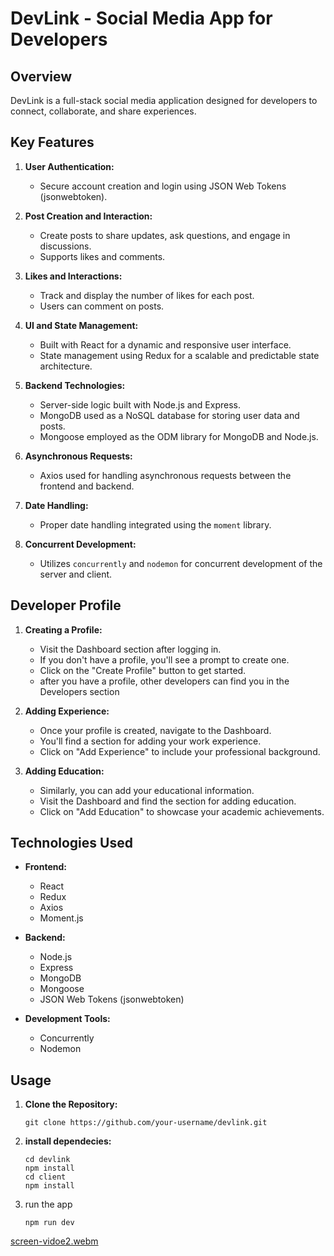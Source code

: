 # DevLink - Social Media App for Developers

## Overview

DevLink is a full-stack social media application designed for developers to connect, collaborate, and share experiences.

## Key Features

1. **User Authentication:**
   - Secure account creation and login using JSON Web Tokens (jsonwebtoken).

2. **Post Creation and Interaction:**
   - Create posts to share updates, ask questions, and engage in discussions.
   - Supports likes and comments.

3. **Likes and Interactions:**
   - Track and display the number of likes for each post.
   - Users can comment on posts.

4. **UI and State Management:**
   - Built with React for a dynamic and responsive user interface.
   - State management using Redux for a scalable and predictable state architecture.

5. **Backend Technologies:**
   - Server-side logic built with Node.js and Express.
   - MongoDB used as a NoSQL database for storing user data and posts.
   - Mongoose employed as the ODM library for MongoDB and Node.js.

6. **Asynchronous Requests:**
   - Axios used for handling asynchronous requests between the frontend and backend.

7. **Date Handling:**
   - Proper date handling integrated using the `moment` library.

8. **Concurrent Development:**
   - Utilizes `concurrently` and `nodemon` for concurrent development of the server and client.
  
## Developer Profile

1. **Creating a Profile:**
   - Visit the Dashboard section after logging in.
   - If you don't have a profile, you'll see a prompt to create one.
   - Click on the "Create Profile" button to get started.
   - after you have a profile, other developers can find you in the Developers section

2. **Adding Experience:**
   - Once your profile is created, navigate to the Dashboard.
   - You'll find a section for adding your work experience.
   - Click on "Add Experience" to include your professional background.

3. **Adding Education:**
   - Similarly, you can add your educational information.
   - Visit the Dashboard and find the section for adding education.
   - Click on "Add Education" to showcase your academic achievements.
     

## Technologies Used

- **Frontend:**
  - React
  - Redux
  - Axios
  - Moment.js

- **Backend:**
  - Node.js
  - Express
  - MongoDB
  - Mongoose
  - JSON Web Tokens (jsonwebtoken)

- **Development Tools:**
  - Concurrently
  - Nodemon

## Usage

1. **Clone the Repository:**
    ```
   git clone https://github.com/your-username/devlink.git

3. **install dependecies:**
   ```
   cd devlink
   npm install
   cd client
   npm install

   ```
3. run the app
   ```
   npm run dev
   ```

[screen-vidoe2.webm](https://github.com/shira1008/DevLink/assets/109962964/b55e90a6-3fb4-4c90-98f3-e4d2980c4ae8)

